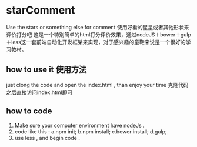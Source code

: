 # starComment
Use the stars or something else for comment 使用好看的星星或者其他形状来评价打分吧
这是一个特别简单的html打分评价效果，通过nodeJS＋bower＋gulp＋less这一套前端自动化开发框架来实现，对于感兴趣的童鞋来说是一个很好的学习教材。
## how to use it 使用方法
just clong the code and open the index.html , than enjoy your time
克隆代码之后直接访问index.html即可
## how to code 
1.  Make sure your computer environment have nodeJs .
2.  code like this :
	a.npm init;
	b.npm install;
	c.bower install;
	d.gulp;
3.  use less , and begin code .
